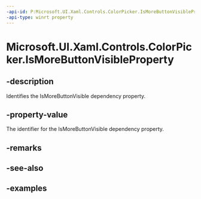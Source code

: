 ```yaml
---
-api-id: P:Microsoft.UI.Xaml.Controls.ColorPicker.IsMoreButtonVisibleProperty
-api-type: winrt property
---
```

<!-- Property syntax.
public DependencyProperty IsMoreButtonVisibleProperty { get; }
-->

# Microsoft.UI.Xaml.Controls.ColorPicker.IsMoreButtonVisibleProperty


## -description

Identifies the IsMoreButtonVisible dependency property.


## -property-value

The identifier for the IsMoreButtonVisible dependency property.


## -remarks


## -see-also


## -examples


